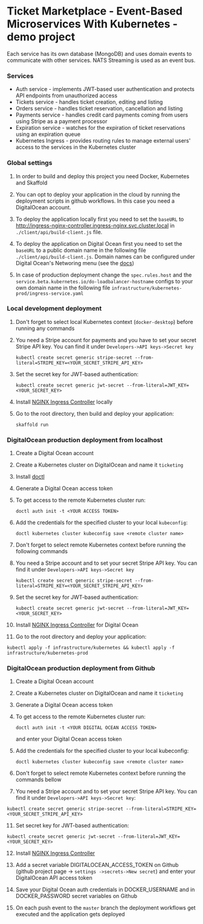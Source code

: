 # Ticket Marketplace - Event-Based Microservices With Kubernetes - demo project

Each service has its own database (MongoDB) and uses domain events to communicate with other services. NATS Streaming is used as an event bus.

### Services

- Auth service - implements JWT-based user authentication and protects API endpoints from unauthorized access
- Tickets service - handles ticket creation, editing and listing
- Orders service - handles ticket reservation, cancellation and listing
- Payments service - handles credit card payments coming from users using Stripe as a payment processor
- Expiration service - watches for the expiration of ticket reservations using an expiration queue
- Kubernetes Ingress - provides routing rules to manage external users' access to the services in the Kubernetes cluster

### Global settings

1. In order to build and deploy this project you need Docker, Kubernetes and Skaffold

2. You can opt to deploy your application in the cloud by running the deployment scripts in github workflows. In this case you need a DigitalOcean account.

3. To deploy the application locally first you need to set the `baseURL` to http://ingress-nginx-controller.ingress-nginx.svc.cluster.local in `./client/api/build-client.js` file.

4. To deploy the application on Digital Ocean first you need to set the `baseURL` to a public domain name in the following file `./client/api/build-client.js`. Domain names can be configured under Digital Ocean's Networing menu (see the [docs](https://www.digitalocean.com/docs/networking/))

5. In case of production deployment change the `spec.rules.host` and the `service.beta.kubernetes.io/do-loadbalancer-hostname` configs to your own domain name in the following file `infrastructure/kubernetes-prod/ingress-service.yaml`

### Local development deployment

1. Don't forget to select local Kubernetes context (`docker-desktop`) before running any commands

2. You need a Stripe account for payments and you have to set your secret Stripe API key. You can find it under `Developers->API keys->Secret key`

   ```
   kubectl create secret generic stripe-secret --from-literal=STRIPE_KEY=<YOUR_SECRET_STRIPE_API_KEY>
   ```

3. Set the secret key for JWT-based authentication:

   ```
   kubectl create secret generic jwt-secret --from-literal=JWT_KEY=<YOUR_SECRET_KEY>
   ```

4. Install [NGINX Ingress Controller](https://kubernetes.github.io/ingress-nginx/deploy/) locally

5. Go to the root directory, then build and deploy your application:
   ```
   skaffold run
   ```

### DigitalOcean production deployment from localhost

1. Create a Digital Ocean account

2. Create a Kubernetes cluster on DigitalOcean and name it `ticketing`

3. Install [doctl](https://github.com/digitalocean/doctl#installing-doctl)

4. Generate a Digital Ocean access token

5. To get access to the remote Kubernetes cluster run:
   ```
   doctl auth init -t <YOUR ACCESS TOKEN>
   ```
6. Add the credentials for the specified cluster to your local `kubeconfig`:

   ```
   doctl kubernetes cluster kubeconfig save <remote cluster name>
   ```

7. Don't forget to select remote Kubernetes context before running the following commands

8. You need a Stripe account and to set your secret Stripe API key. You can find it under `Developers->API keys->Secret key`

   ```
   kubectl create secret generic stripe-secret --from-literal=STRIPE_KEY=<YOUR_SECRET_STRIPE_API_KEY>
   ```

9. Set the secret key for JWT-based authentication:

   ```
   kubectl create secret generic jwt-secret --from-literal=JWT_KEY=<YOUR_SECRET_KEY>
   ```

10. Install [NGINX Ingress Controller](https://kubernetes.github.io/ingress-nginx/deploy/#digital-ocean/) for Digital Ocean

11. Go to the root directory and deploy your application:

```
kubectl apply -f infrastructure/kubernetes && kubectl apply -f infrastructure/kubernetes-prod
```

### DigitalOcean production deployment from Github

1. Create a Digital Ocean account

2. Create a Kubernetes cluster on DigitalOcean and name it `ticketing`

3. Generate a Digital Ocean access token

4. To get access to the remote Kubernetes cluster run:

   ```
   doctl auth init -t <YOUR DIGITAL OCEAN ACCESS TOKEN>
   ```

   and enter your Digital Ocean access token

5. Add the credentials for the specified cluster to your local kubeconfig:

   ```
   doctl kubernetes cluster kubeconfig save <remote cluster name>
   ```

6. Don't forget to select remote Kubernetes context before running the commands bellow

7. You need a Stripe account and to set your secret Stripe API key. You can find it under `Developers->API keys->Secret key`:

```
kubectl create secret generic stripe-secret --from-literal=STRIPE_KEY=<YOUR_SECRET_STRIPE_API_KEY>
```

11. Set secret key for JWT-based authentication:

```
kubectl create secret generic jwt-secret --from-literal=JWT_KEY=<YOUR_SECRET_KEY>
```

12. Install [NGINX Ingress Controller](https://kubernetes.github.io/ingress-nginx/deploy/)

13. Add a secret variable DIGITALOCEAN_ACCESS_TOKEN on Github (github project page -> `settings ->secrets->New secret`) and enter your DigitalOcean API access token

14. Save your Digital Ocean auth credentials in DOCKER_USERNAME and in DOCKER_PASSWORD secret variables on Github

15. On each push event to the `master` branch the deployment workflows get executed and the application gets deployed
